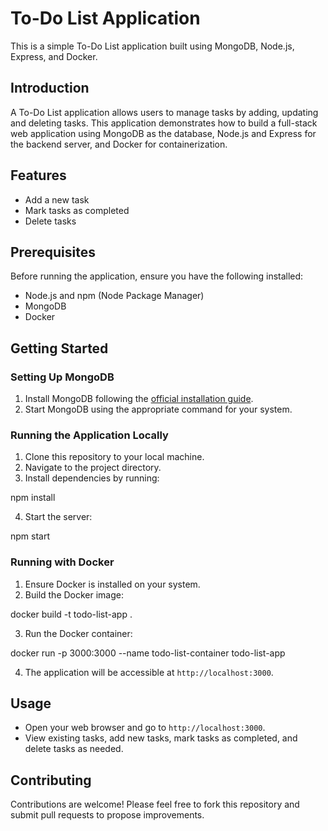 # To-Do List Application

This is a simple To-Do List application built using MongoDB, Node.js, Express, and Docker.

## Introduction

A To-Do List application allows users to manage tasks by adding, updating and deleting tasks. This application demonstrates how to build a full-stack web application using MongoDB as the database, Node.js and Express for the backend server, and Docker for containerization.

## Features
- Add a new task
- Mark tasks as completed
- Delete tasks

## Prerequisites

Before running the application, ensure you have the following installed:

- Node.js and npm (Node Package Manager)
- MongoDB
- Docker

## Getting Started

### Setting Up MongoDB

1. Install MongoDB following the [official installation guide](https://docs.mongodb.com/manual/installation/).
2. Start MongoDB using the appropriate command for your system.

### Running the Application Locally

1. Clone this repository to your local machine.
2. Navigate to the project directory.
3. Install dependencies by running:
   
npm install

4. Start the server:

npm start

### Running with Docker

1. Ensure Docker is installed on your system.
2. Build the Docker image:

docker build -t todo-list-app .

3. Run the Docker container:

docker run -p 3000:3000 --name todo-list-container todo-list-app

4. The application will be accessible at `http://localhost:3000`.

## Usage

- Open your web browser and go to `http://localhost:3000`.
- View existing tasks, add new tasks, mark tasks as completed, and delete tasks as needed.

## Contributing

Contributions are welcome! Please feel free to fork this repository and submit pull requests to propose improvements.
